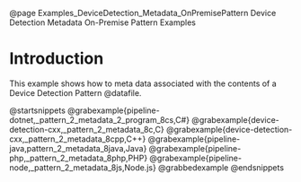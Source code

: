 @page Examples_DeviceDetection_Metadata_OnPremisePattern Device Detection Metadata On-Premise Pattern Examples

# Introduction

This example shows how to meta data associated with the contents of a Device Detection Pattern @datafile.

@startsnippets
@grabexample{pipeline-dotnet,_pattern_2_metadata_2_program_8cs,C#}
@grabexample{device-detection-cxx,_pattern_2_metadata_8c,C}
@grabexample{device-detection-cxx,_pattern_2_metadata_8cpp,C++}
@grabexample{pipeline-java,pattern_2_metadata_8java,Java}
@grabexample{pipeline-php,_pattern_2_metadata_8php,PHP}
@grabexample{pipeline-node,_pattern_2_metadata_8js,Node.js}
@grabbedexample
@endsnippets
